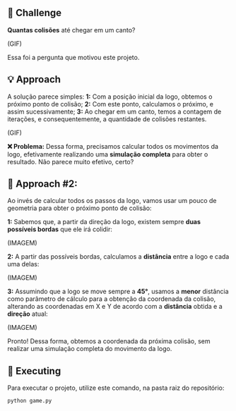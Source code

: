 ## 🤔 Challenge
**Quantas colisões** até chegar em um canto?

(GIF)

Essa foi a pergunta que motivou este projeto.
## 💡 Approach
A solução parece simples:
**1:** Com a posição inicial da logo, obtemos o próximo ponto de colisão;
**2:** Com este ponto, calculamos o próximo, e assim sucessivamente;
**3:** Ao chegar em um canto, temos a contagem de iterações, e consequentemente, a quantidade de colisões restantes.

(GIF)

**❌ Problema:**
Dessa forma, precisamos calcular todos os movimentos da logo, efetivamente realizando uma **simulação completa** para obter o resultado.
Não parece muito efetivo, certo?
## 🔦 Approach #2:
Ao invés de calcular todos os passos da logo, vamos usar um pouco de geometria para obter o próximo ponto de colisão:

**1:** Sabemos que, a partir da direção da logo, existem sempre **duas possíveis bordas** que ele irá colidir:

(IMAGEM)

**2:** A partir das possíveis bordas, calculamos a **distância** entre a logo e cada uma delas:

(IMAGEM)

**3:** Assumindo que a logo se move sempre a **45°**, usamos a **menor** distância como parâmetro de cálculo para a obtenção da coordenada da colisão, alterando as coordenadas em X e Y de acordo com a **distância** obtida e a **direção** atual:

(IMAGEM)

Pronto! Dessa forma, obtemos a coordenada da próxima colisão, sem realizar uma simulação completa do movimento da logo.

## 🚀 Executing
Para executar o projeto, utilize este comando, na pasta raiz do repositório:
```
python game.py
```